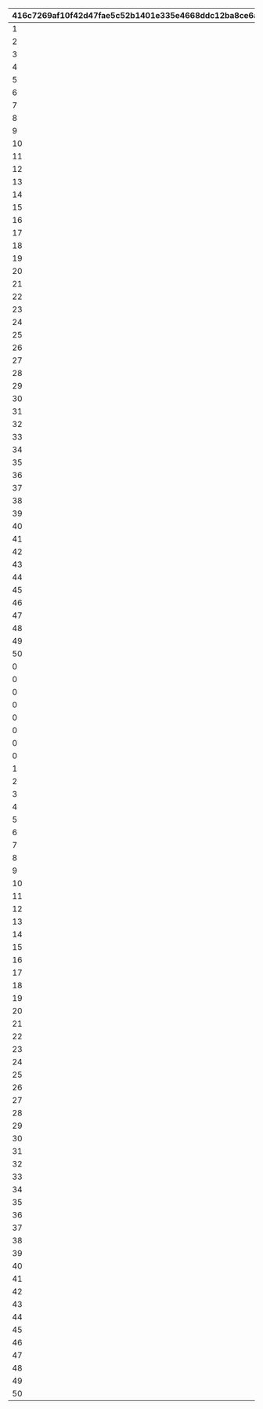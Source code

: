 |416c7269af10f42d47fae5c52b1401e335e4668ddc12ba8ce6aa21ee936733a6|2348334a1f6e0e27819d8d6d842a6af86b7c871015f44be7b85c74fe870c6463|f9f0047bda9e357a6ba7a75c2868cbd7e75372917b426906340f0991507a7631|ef44606088663ede2643e9a887c08e7e3529ddee786a8582979b3775d691ad13|
| --- | --- | --- | --- |
|1|1|101|1|
|2|1|102|1|
|3|1|103|1|
|4|1|104|1|
|5|3|105|1|
|6|3|106|1|
|7|3|107|1|
|8|3|108|1|
|9|3|109|1|
|10|4|110|1|
|11|4|111|1|
|12|4|112|1|
|13|4|113|1|
|14|4|114|1|
|15|4|115|1|
|16|4|116|1|
|17|4|117|1|
|18|4|118|1|
|19|4|119|1|
|20|6|120|1|
|21|6|121|1|
|22|6|122|1|
|23|6|123|1|
|24|6|124|1|
|25|6|125|1|
|26|6|126|1|
|27|6|127|1|
|28|6|128|1|
|29|6|129|1|
|30|7|130|1|
|31|7|131|1|
|32|7|132|1|
|33|7|133|1|
|34|7|134|1|
|35|7|135|1|
|36|7|136|1|
|37|7|137|1|
|38|7|138|1|
|39|7|139|1|
|40|8|140|1|
|41|8|141|1|
|42|8|142|1|
|43|8|143|1|
|44|8|144|1|
|45|8|145|1|
|46|8|146|1|
|47|8|147|1|
|48|8|148|1|
|49|8|149|1|
|50|8|150|1|
|0|1|201|2|
|0|2|202|2|
|0|3|203|2|
|0|4|204|2|
|0|1|301|3|
|0|2|302|3|
|0|3|303|3|
|0|4|304|3|
|1|0|401|4|
|2|0|402|4|
|3|0|403|4|
|4|0|404|4|
|5|0|405|4|
|6|0|406|4|
|7|0|407|4|
|8|0|408|4|
|9|0|409|4|
|10|0|410|4|
|11|0|411|4|
|12|0|412|4|
|13|0|413|4|
|14|0|414|4|
|15|0|415|4|
|16|0|416|4|
|17|0|417|4|
|18|0|418|4|
|19|0|419|4|
|20|0|420|4|
|21|0|421|4|
|22|0|422|4|
|23|0|423|4|
|24|0|424|4|
|25|0|425|4|
|26|0|426|4|
|27|0|427|4|
|28|0|428|4|
|29|0|429|4|
|30|0|430|4|
|31|0|431|4|
|32|0|432|4|
|33|0|433|4|
|34|0|434|4|
|35|0|435|4|
|36|0|436|4|
|37|0|437|4|
|38|0|438|4|
|39|0|439|4|
|40|0|440|4|
|41|0|441|4|
|42|0|442|4|
|43|0|443|4|
|44|0|444|4|
|45|0|445|4|
|46|0|446|4|
|47|0|447|4|
|48|0|448|4|
|49|0|449|4|
|50|0|450|4|